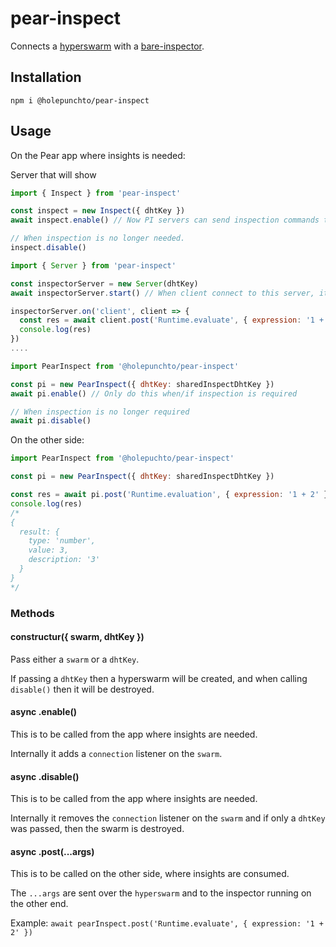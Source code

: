 # pear-inspect

Connects a [hyperswarm](https://github.com/holepunchto/hyperswarm) with a [bare-inspector](https://github.com/holepunchto/bare-inspector).

## Installation

```
npm i @holepunchto/pear-inspect
```

## Usage

On the Pear app where insights is needed:


Server that will show

``` js
import { Inspect } from 'pear-inspect'

const inspect = new Inspect({ dhtKey })
await inspect.enable() // Now PI servers can send inspection commands to this

// When inspection is no longer needed.
inspect.disable()
```

``` js
import { Server } from 'pear-inspect'

const inspectorServer = new Server(dhtKey)
await inspectorServer.start() // When client connect to this server, it can inspect them

inspectorServer.on('client', client => {
  const res = await client.post('Runtime.evaluate', { expression: '1 + 2' })
  console.log(res)
})
....

```


``` js
import PearInspect from '@holepunchto/pear-inspect'

const pi = new PearInspect({ dhtKey: sharedInspectDhtKey })
await pi.enable() // Only do this when/if inspection is required

// When inspection is no longer required
await pi.disable()
```

On the other side:

``` js
import PearInspect from '@holepuchto/pear-inspect'

const pi = new PearInspect({ dhtKey: sharedInspectDhtKey })

const res = await pi.post('Runtime.evaluation', { expression: '1 + 2' })
console.log(res)
/*
{
  result: {
    type: 'number',
    value: 3,
    description: '3'
  }
}
*/
```

### Methods

#### constructur({ swarm, dhtKey })

Pass either a `swarm` or a `dhtKey`.

If passing a `dhtKey` then a hyperswarm will be created, and when calling `disable()` then it will be destroyed.

#### async .enable()

This is to be called from the app where insights are needed.

Internally it adds a `connection` listener on the `swarm`.

#### async .disable()

This is to be called from the app where insights are needed.

Internally it removes the `connection` listener on the `swarm` and if only a `dhtKey` was passed, then the swarm is destroyed.

#### async .post(...args)

This is to be called on the other side, where insights are consumed.

The `...args` are sent over the `hyperswarm` and to the inspector running on the other end.

Example: `await pearInspect.post('Runtime.evaluate', { expression: '1 + 2' })`
